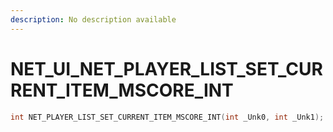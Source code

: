 ```yaml
---
description: No description available 
---
```


# NET_UI\_NET_PLAYER_LIST_SET_CURRENT_ITEM_MSCORE_INT

```cpp
int NET_PLAYER_LIST_SET_CURRENT_ITEM_MSCORE_INT(int _Unk0, int _Unk1);
```